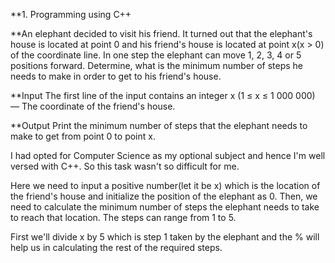 **1. Programming using C++

**An elephant decided to visit his friend. It turned out that the elephant's house is located at point 0 and his friend's house is located at point
x(x > 0) of the coordinate line. In one step the elephant can move 1, 2, 3, 4 or 5 positions forward. Determine, what is the minimum number of steps
he needs to make in order to get to his friend's house.

**Input
The first line of the input contains an integer x (1 ≤ x ≤ 1 000 000) — The coordinate of the friend's house.

**Output
Print the minimum number of steps that the elephant needs to make to get from point 0 to point x.

I had opted for Computer Science as my optional subject and hence I'm well versed with C++. So this task wasn't so difficult for me. 

Here we need to input a positive number(let it be x) which is the location of the friend's house and initialize the position of the elephant as 0.
Then, we need to calculate the minimum number of steps the elephant needs to take to reach that location.
The steps can range from 1 to 5.

First we'll divide x by 5 which is step 1 taken by the elephant and the % will help us in calculating the rest of the required steps. 
